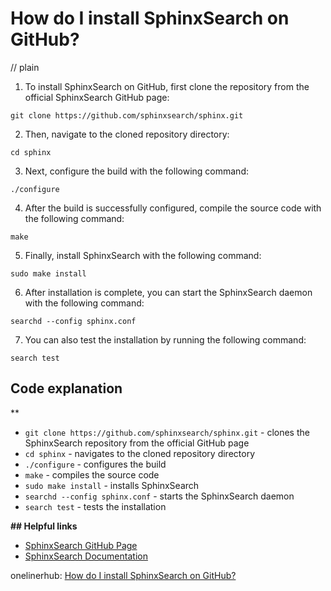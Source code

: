 # How do I install SphinxSearch on GitHub?
// plain

1. To install SphinxSearch on GitHub, first clone the repository from the official SphinxSearch GitHub page:
```
git clone https://github.com/sphinxsearch/sphinx.git
```
2. Then, navigate to the cloned repository directory:
```
cd sphinx
```
3. Next, configure the build with the following command:
```
./configure
```
4. After the build is successfully configured, compile the source code with the following command:
```
make
```
5. Finally, install SphinxSearch with the following command:
```
sudo make install
```
6. After installation is complete, you can start the SphinxSearch daemon with the following command:
```
searchd --config sphinx.conf
```
7. You can also test the installation by running the following command:
```
search test
```

## Code explanation
**

* `git clone https://github.com/sphinxsearch/sphinx.git` - clones the SphinxSearch repository from the official GitHub page
* `cd sphinx` - navigates to the cloned repository directory
* `./configure` - configures the build
* `make` - compiles the source code
* `sudo make install` - installs SphinxSearch
* `searchd --config sphinx.conf` - starts the SphinxSearch daemon
* `search test` - tests the installation

**## Helpful links**

* [SphinxSearch GitHub Page](https://github.com/sphinxsearch/sphinx)
* [SphinxSearch Documentation](http://sphinxsearch.com/docs/current.html)

onelinerhub: [How do I install SphinxSearch on GitHub?](https://onelinerhub.com/sphinxsearch/how-do-i-install-sphinxsearch-on-github)